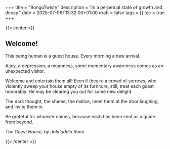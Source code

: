 +++
title = "BongoTwisty"
description = "In a perpetual state of growth and decay."
date = 2025-07-06T13:32:00+01:00
draft = false
tags = []
toc = true
+++

{{< center >}}
## Welcome!

This being human is a guest house.
Every morning a new arrival.

A joy, a depression, a meanness,
some momentary awareness comes
as an unexpected visitor.

Welcome and entertain them all!
Even if they’re a crowd of sorrows,
who violently sweep your house
empty of its furniture,
still, treat each guest honorably.
He may be clearing you out
for some new delight.

The dark thought, the shame, the malice,
meet them at the door laughing,
and invite them in.

Be grateful for whoever comes,
because each has been sent
as a guide from beyond.

*The Guest House, by Jalaluddin Rumi*

{{< /center >}}
